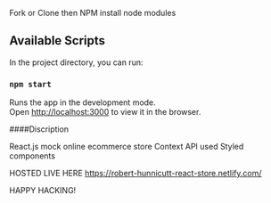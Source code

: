 Fork or Clone then NPM install node modules

## Available Scripts

In the project directory, you can run:

### `npm start`

Runs the app in the development mode.<br>
Open [http://localhost:3000](http://localhost:3000) to view it in the browser.


####Discription

React.js mock online ecommerce store
Context API used
Styled components

HOSTED LIVE HERE https://robert-hunnicutt-react-store.netlify.com/

HAPPY HACKING!
